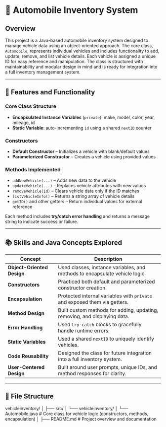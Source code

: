 # 🚗 Automobile Inventory System

## Overview

This project is a Java-based automobile inventory system designed to manage vehicle data using an object-oriented approach. The core class, `Automobile`, represents individual vehicles and includes functionality to add, update, remove, and list vehicle details. Each vehicle is assigned a unique ID for easy reference and manipulation. The class is structured with maintainability and modular design in mind and is ready for integration into a full inventory management system.

---

## 🔧 Features and Functionality

### Core Class Structure
- **Encapsulated Instance Variables** (`private`): make, model, color, year, mileage, id
- **Static Variable**: auto-incrementing `id` using a shared `nextID` counter

### Constructors
- **Default Constructor** – Initializes a vehicle with blank/default values
- **Parameterized Constructor** – Creates a vehicle using provided values

### Methods Implemented
- `addNewVehicle(...)` – Adds new data to the vehicle
- `updateVehicle(...)` – Replaces vehicle attributes with new values
- `removeVehicle(id)` – Clears vehicle data only if the ID matches
- `listVehicleInfo()` – Returns a string array of vehicle details
- `getID()` and other getters – Return individual values for external reference

Each method includes **try/catch error handling** and returns a message string to indicate success or failure.

---

## 📚 Skills and Java Concepts Explored

| Concept                      | Description                                                                 |
|-----------------------------|-----------------------------------------------------------------------------|
| **Object-Oriented Design**  | Used classes, instance variables, and methods to encapsulate vehicle logic. |
| **Constructors**            | Practiced both default and parameterized constructor creation.              |
| **Encapsulation**           | Protected internal variables with `private` and exposed them via getters.   |
| **Method Design**           | Built custom methods for adding, updating, removing, and displaying data.   |
| **Error Handling**          | Used `try-catch` blocks to gracefully handle runtime errors.                |
| **Static Variables**        | Used a shared `nextID` to uniquely identify vehicles.                       |
| **Code Reusability**        | Designed the class for future integration into a full inventory system.     |
| **User-Centered Design**    | Built around user prompts, unique IDs, and method responses for clarity.    |

---

## 🧱 File Structure

vehicleinventory/
│
├── src/
│   └── vehicleinventory/
│       └── Automobile.java        # Core class for vehicle logic (constructors, methods, encapsulation)
│
├── README.md                      # Project overview and documentation
